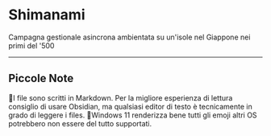# Shimanami
Campagna gestionale asincrona ambientata su un'isole nel Giappone nei primi del '500


---

## Piccole Note

🔹I file sono scritti in Markdown. Per la migliore esperienza di lettura consiglio di usare Obsidian, ma qualsiasi editor di testo è tecnicamente in grado di leggere i files. 
🔹Windows 11 renderizza bene tutti gli emoji altri OS potrebbero non essere del tutto supportati. 
